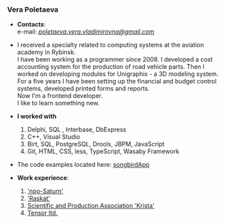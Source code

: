 ### Vera Poletaeva

* **Contacts**:  
  e-mail: *poletaeva.vera.vladimirovna@gmail.com*  
    
  
* I received a specialty related to computing systems at the aviation academy in Rybinsk.  
  I have been working as a programmer since 2008. 
  I developed a cost accounting system for the production of road vehicle parts.
  Then I worked on developing modules for Unigraphix - a 3D modeling system.
  For a five years I have been setting up the financial and budget control systems, developed
  printed forms and reports.  
  Now I'm a frontend developer.  
  I like to learn something new.
 
     
* **I worked with** 
  1. Delphi, SQL , Interbase, DbExpress  
  1. C++, Visual Studio
  1. Birt, SQL, PostgreSQL, Drools, JBPM, JavaScript  
  1. Git, HTML, CSS, less, TypeScript, Wasaby Framework  
    
  
* The code examples located here: [songbirdApp](https://github.com/VeraPoletaeva87/songbird)  
  
  
* **Work experience**:  
  1. ['npo-Saturn'](https://www.npo-saturn.ru/)
  1. ['Raskat'](https://oao-raskat.ru/about/)
  1. [Scientific and Production Association 'Krista'](https://www.krista.ru/)  
  2. [Tensor Itd.](https://tensor.ru/)  
    
  

